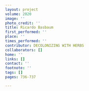 ```yaml
---
layout: project
volume: 2020
image: ''
photo_credit: ''
title: Ricardo Basbaum
first_performed: ''
place: ''
times_performed: ''
contributor: DECOLONIZING WITH HERBS
collaborators: []
home: ''
links: []
contact: ''
footnote: ''
tags: []
pages: 736-737

---
```




